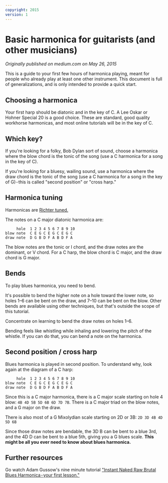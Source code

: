```yaml
---
copyright: 2015
version: 1
---
```

# Basic harmonica for guitarists (and other musicians)
_Originally published on medium.com on May 26, 2015_

This is a guide to your first few hours of harmonica playing, meant for
people who already play at least one other instrument. This document is
full of generalizations, and is only intended to provide a quick start.

## Choosing a harmonica
Your first harp should be diatonic and in the key of C. A Lee Oskar or
Hohner Special 20 is a good choice. These are standard, good quality
workhorse harmonicas, and most online tutorials will be in the key of C.

## Which key?
If you're looking for a folky, Bob Dylan sort of sound, choose a harmonica
where the blow chord is the tonic of the song (use a C harmonica for a song
in the key of C).

If you're looking for a bluesy, wailing sound, use a harmonica where the
draw chord is the tonic of the song (use a C harmonica for a song in the
key of G) - this is called "second position" or "cross harp."

## Harmonica tuning
Harmonicas are [Richter tuned.](https://en.wikipedia.org/wiki/Richter_tuning)

The notes on a C major diatonic harmonica are:

```
     hole  1 2 3 4 5 6 7 8 9 10
blow note  C E G C E G C E G C
draw note  D G B D F A B D F A
```

The blow notes are the tonic or I chord, and the draw notes are the dominant,
or V chord. For a C harp, the blow chord is C major, and the draw chord is G major.

## Bends
To play blues harmonica, you need to bend.

It's possible to bend the higher note on a hole toward the lower note, so holes
1–6 can be bent on the draw, and 7–10 can be bent on the blow. Other bends are
available using other techniques, but that's outside the scope of this tutorial.

Concentrate on learning to bend the draw notes on holes 1–6.

Bending feels like whistling while inhaling and lowering the pitch of the whistle.
If you can do that, you can bend a note on the harmonica.

## Second position / cross harp
Blues harmonica is played in second position. To understand why, look again
at the diagram of a C harp:

```
     hole  1 2 3 4 5 6 7 8 9 10
blow note  C E G C E G C E G C
draw note  D G B D F A B D F A
```

Since this is a C major harmonica, there is a C major scale starting on hole 4
blow: `4B 4D 5B 5D 6B 6D 7D 7B`. There is a C major triad on the blow notes, and
a G major on the draw.

There is also most of a G Mixolydian scale starting on 2D or 3B: `2D 3D 4B 4D 5D 6B`

Since those draw notes are bendable, the 3D B can be bent to a blue 3rd, and the
4D D can be bent to a blue 5th, giving you a G blues scale. **This might be all you
ever need to know about blues harmonica.**

## Further resources
Go watch Adam Gussow's nine minute tutorial ["Instant Naked Raw Brutal Blues Harmonica - your first lesson."](https://www.youtube.com/watch?v=CsW0Zhc4fnw)
